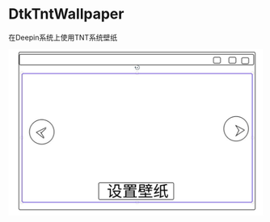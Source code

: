 # DtkTntWallpaper
 在Deepin系统上使用TNT系统壁纸

![设计图](https://github.com/houyawei-NO1/DtkTntWallpaper/blob/main/%E8%AE%BE%E8%AE%A1%E5%9B%BE.jpg)

